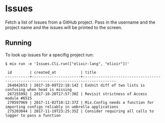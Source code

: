 # Issues

Fetch a list of Issues from a GitHub project.
Pass in the username and the project name and the issues will be printed to the
screen.

## Running

To look up issues for a specifig project run:

    $ mix run -e 'Issues.Cli.run(["elixir-lang", "elixir"])'

     id        | created_at           | title
    -----------+----------------------+-------------------------------------------------------------------------------------
     264042653 | 2017-10-09T22:18:14Z | ExUnit diff of two lists is confusing when head is missing
     267255992 | 2017-10-20T17:57:30Z | Revisit strictness of Access module #6515
     270597969 | 2017-11-02T10:12:37Z | Mix.Config needs a function for importing configs reliably in umbrella applications
     275203044 | 2017-11-19T23:25:35Z | Consider requiring all calls to logger to pass a function
